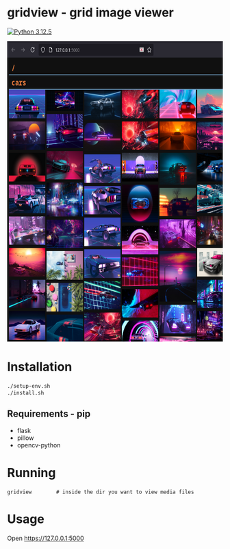 # gridview - grid image viewer

[![Python 3.12.5](https://img.shields.io/badge/Python-3.12.5-yellow.svg)](http://www.python.org/download/)

<img src="preview/preview.png" width="700" height="700">

# Installation
```
./setup-env.sh
./install.sh
```

## Requirements - pip
* flask
* pillow
* opencv-python

# Running
```
gridview        # inside the dir you want to view media files
```
# Usage
Open https://127.0.0.1:5000

